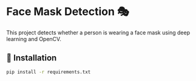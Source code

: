 # Face Mask Detection 🎭
This project detects whether a person is wearing a face mask using deep learning and OpenCV.

## 🔧 Installation
```bash
pip install -r requirements.txt
